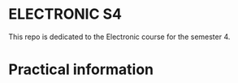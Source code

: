 # ELECTRONIC S4

This repo is dedicated to the Electronic course for the semester 4.


# Practical information


